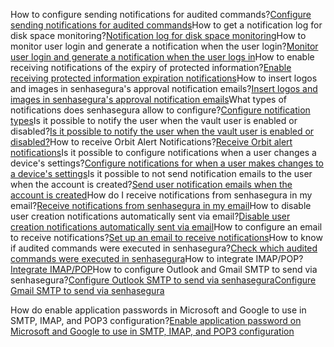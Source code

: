 How to configure sending notifications for audited commands?[Configure sending notifications for audited commands](https://community.senhasegura.io/t/how-to-configure-sending-notifications-for-audited-commands/595)How to get a notification log for disk space monitoring?[Notification log for disk space monitoring](https://community.senhasegura.io/t/notification-registration-for-disk-space-monitoring/1074)How to monitor user login and generate a notification when the user login?[Monitor user login and generate a notification when the user logs in](https://community.senhasegura.io/t/monitor-user-login-notification-when-user-login/851)How to enable receiving notifications of the expiry of protected information?[Enable receiving protected information expiration notifications](https://community.senhasegura.io/t/how-to-enable-to-receive-protected-information-expiration-notifications/549)How to insert logos and images in senhasegura's approval notification emails?[Insert logos and images in senhasegura's approval notification emails](https://community.senhasegura.io/t/is-it-possible-to-insert-logos-and-images-in-senhaseguras-approval-notification-emails/335)What types of notifications does senhasegura allow to configure?[Configure notification types](https://community.senhasegura.io/t/what-types-of-notifications-does-senhasegura-allow-to-configure/1019)Is it possible to notify the user when the vault user is enabled or disabled?[Is it possible to notify the user when the vault user is enabled or disabled?](https://community.senhasegura.io/t/is-it-possible-to-notify-the-user-when-the-vault-user-is-enabled-or-disabled/698)How to receive Orbit Alert Notifications?[Receive Orbit alert notifications](https://community.senhasegura.io/t/how-to-receive-orbit-alert-notifications/336)Is it possible to configure notifications when a user changes a device's settings?[Configure notifications for when a user makes changes to a device's settings](https://community.senhasegura.io/t/e-possivel-configurar-notificacoes-para-quando-um-usuario-fizer-alteracoes-nas-configuracoes-de-um-dispositivo/1178)Is it possible to not send notification emails to the user when the account is created?[Send user notification emails when the account is created](https://community.senhasegura.io/t/do-not-send-notification-email-to-the-user-when-the-account-is-created/906)How do I receive notifications from senhasegura in my email?[Receive notifications from senhasegura in my email](https://community.senhasegura.io/t/como-faco-para-receber-notificacoes-do-senhasegura-no-meu-email/60)How to disable user creation notifications automatically sent via email?[Disable user creation notifications automatically sent via email](https://community.senhasegura.io/t/desabilitar-as-notificacoes-de-criacao-de-usuario-enviadas-automaticamente-por-email/1011)How to configure an email to receive notifications?[Set up an email to receive notifications](https://community.senhasegura.io/t/como-configurar-um-e-mail-para-receber-notificacoes/221)How to know if audited commands were executed in senhasegura?[Check which audited commands were executed in senhasegura](https://community.senhasegura.io/t/how-to-know-if-audited-commands-were-executed-in-senhasegura/642)How to integrate IMAP/POP?[Integrate IMAP/POP](https://community.senhasegura.io/t/how-to-integrate-imap-pop/684)How to configure Outlook and Gmail SMTP to send via senhasegura?[Configure Outlook SMTP to send via senhasegura](https://community.senhasegura.io/t/smtp-outlook-configuration-for-sending-by-senhasegura/1077)[Configure Gmail SMTP to send via senhasegura](https://community.senhasegura.io/t/smtp-gmail-configuration-for-sending-by-senhasegura/1076)

How do enable application passwords in Microsoft and Google to use in SMTP, IMAP, and POP3 configuration?[Enable application password on Microsoft and Google to use in SMTP, IMAP, and POP3 configuration](https://community.senhasegura.io/t/how-to-enable-app-password-on-microsoft-and-google-to-use-on-smtp-imap-and-pop3-configuration/1075)  

  
 

